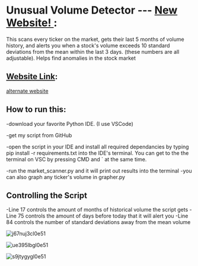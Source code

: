 # Unusual Volume Detector --- [New Website!  ](https://sampom100.github.io/UnusualVolumeDetector/):

This scans every ticker on the market, gets their last 5 months of volume history, and alerts you when a stock's volume exceeds 10 standard deviations from the mean within the last 3 days. (these numbers are all adjustable).  Helps find anomalies in the stock market

## [Website Link](https://sampom100.github.io/UnusualVolumeDetector/):

[alternate website](https://www.reddit.com/r/wallstreetbets/comments/i10mif/i_made_a_website_for_that_scanner_made_by_that/)


## How to run this:

-download your favorite Python IDE. (I use VSCode)

-get my script from GitHub

-open the script in your IDE and install all required dependancies by typing pip install -r requirements.txt into the IDE's terminal. You can get to the the terminal on VSC by pressing CMD and ` at the same time.

-run the market_scanner.py and it will print out results into the terminal
-you can also graph any ticker's volume in grapher.py

## Controlling the Script
-Line 17 controls the amount of months of historical volume the script gets
-Line 75 controls the amount of days before today that it will alert you
-Line 84 controls the number of standard deviations away from the mean volume


![j67nuj3cl0e51](https://user-images.githubusercontent.com/28206070/88943805-8d1ea080-d251-11ea-81ed-04138e21bf1f.png)

![ue395lbgl0e51](https://user-images.githubusercontent.com/28206070/88943804-8d1ea080-d251-11ea-8c03-3f42da8849f6.png)

![s9jtygygl0e51](https://user-images.githubusercontent.com/28206070/88943801-8c860a00-d251-11ea-833b-8e7685360ab2.png)


